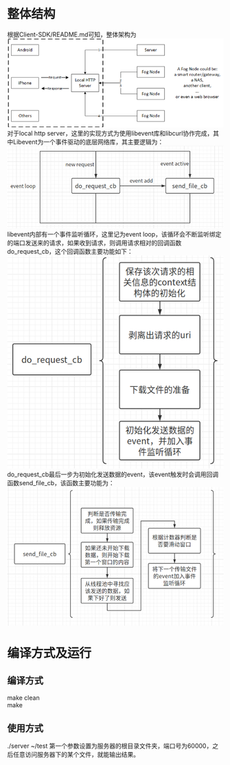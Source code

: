 # 整体结构
根据Client-SDK/README.md可知，整体架构为
![client architecture](../fig/client_architecture.png)
对于local http server，这里的实现方式为使用libevent库和libcurl协作完成，其中Libevent为一个事件驱动的底层网络库，其主要逻辑为：
![libevent main](fig_for_doc/main.png)
libevent内部有一个事件监听循环，这里记为event loop，该循环会不断监听绑定的端口发送来的请求，如果收到请求，则调用请求相对的回调函数do_request_cb，这个回调函数主要功能如下：
![libevent do_request_cb](fig_for_doc/do_request_cb.png)
do_request_cb最后一步为初始化发送数据的event，该event触发时会调用回调函数send_file_cb，该函数主要功能为：
![libevent do_request_cb](fig_for_doc/send_file_cb.png)

# 编译方式及运行
## 编译方式
make clean<br>
make
## 使用方式
./server ~/test
第一个参数设置为服务器的根目录文件夹，端口号为60000，之后任意访问服务器下的某个文件，就能输出结果。

